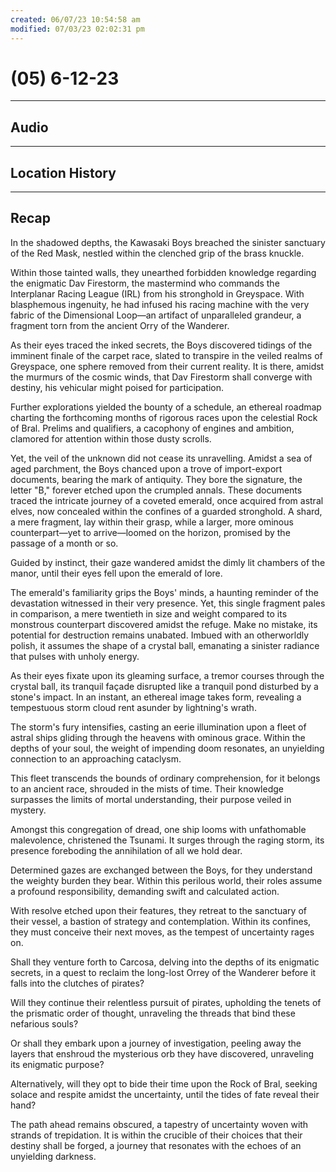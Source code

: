 ```yaml
---
created: 06/07/23 10:54:58 am
modified: 07/03/23 02:02:31 pm
---
```


# (05) 6-12-23

---

## Audio

---

## Location History

---

## Recap

In the shadowed depths, the Kawasaki Boys breached the sinister sanctuary of the Red Mask, nestled within the clenched grip of the brass knuckle.

Within those tainted walls, they unearthed forbidden knowledge regarding the enigmatic Dav Firestorm, the mastermind who commands the Interplanar Racing League (IRL) from his stronghold in Greyspace. With blasphemous ingenuity, he had infused his racing machine with the very fabric of the Dimensional Loop—an artifact of unparalleled grandeur, a fragment torn from the ancient Orry of the Wanderer.

As their eyes traced the inked secrets, the Boys discovered tidings of the imminent finale of the carpet race, slated to transpire in the veiled realms of Greyspace, one sphere removed from their current reality. It is there, amidst the murmurs of the cosmic winds, that Dav Firestorm shall converge with destiny, his vehicular might poised for participation.

Further explorations yielded the bounty of a schedule, an ethereal roadmap charting the forthcoming months of rigorous races upon the celestial Rock of Bral. Prelims and qualifiers, a cacophony of engines and ambition, clamored for attention within those dusty scrolls.

Yet, the veil of the unknown did not cease its unravelling. Amidst a sea of aged parchment, the Boys chanced upon a trove of import-export documents, bearing the mark of antiquity. They bore the signature, the letter "B," forever etched upon the crumpled annals. These documents traced the intricate journey of a coveted emerald, once acquired from astral elves, now concealed within the confines of a guarded stronghold. A shard, a mere fragment, lay within their grasp, while a larger, more ominous counterpart—yet to arrive—loomed on the horizon, promised by the passage of a month or so.

Guided by instinct, their gaze wandered amidst the dimly lit chambers of the manor, until their eyes fell upon the emerald of lore.

The emerald's familiarity grips the Boys' minds, a haunting reminder of the devastation witnessed in their very presence. Yet, this single fragment pales in comparison, a mere twentieth in size and weight compared to its monstrous counterpart discovered amidst the refuge. Make no mistake, its potential for destruction remains unabated. Imbued with an otherworldly polish, it assumes the shape of a crystal ball, emanating a sinister radiance that pulses with unholy energy.

As their eyes fixate upon its gleaming surface, a tremor courses through the crystal ball, its tranquil façade disrupted like a tranquil pond disturbed by a stone's impact. In an instant, an ethereal image takes form, revealing a tempestuous storm cloud rent asunder by lightning's wrath.

The storm's fury intensifies, casting an eerie illumination upon a fleet of astral ships gliding through the heavens with ominous grace. Within the depths of your soul, the weight of impending doom resonates, an unyielding connection to an approaching cataclysm.

This fleet transcends the bounds of ordinary comprehension, for it belongs to an ancient race, shrouded in the mists of time. Their knowledge surpasses the limits of mortal understanding, their purpose veiled in mystery.

Amongst this congregation of dread, one ship looms with unfathomable malevolence, christened the Tsunami. It surges through the raging storm, its presence foreboding the annihilation of all we hold dear.

Determined gazes are exchanged between the Boys, for they understand the weighty burden they bear. Within this perilous world, their roles assume a profound responsibility, demanding swift and calculated action.

With resolve etched upon their features, they retreat to the sanctuary of their vessel, a bastion of strategy and contemplation. Within its confines, they must conceive their next moves, as the tempest of uncertainty rages on.

Shall they venture forth to Carcosa, delving into the depths of its enigmatic secrets, in a quest to reclaim the long-lost Orrey of the Wanderer before it falls into the clutches of pirates?

Will they continue their relentless pursuit of pirates, upholding the tenets of the prismatic order of thought, unraveling the threads that bind these nefarious souls?

Or shall they embark upon a journey of investigation, peeling away the layers that enshroud the mysterious orb they have discovered, unraveling its enigmatic purpose?

Alternatively, will they opt to bide their time upon the Rock of Bral, seeking solace and respite amidst the uncertainty, until the tides of fate reveal their hand?

The path ahead remains obscured, a tapestry of uncertainty woven with strands of trepidation. It is within the crucible of their choices that their destiny shall be forged, a journey that resonates with the echoes of an unyielding darkness.
